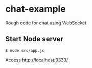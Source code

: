 # chat-example

Rough code for chat using WebSocket

## Start Node server

```
$ node src/app.js
```

Access [http://localhost:3333/](http://localhost:3333/)
